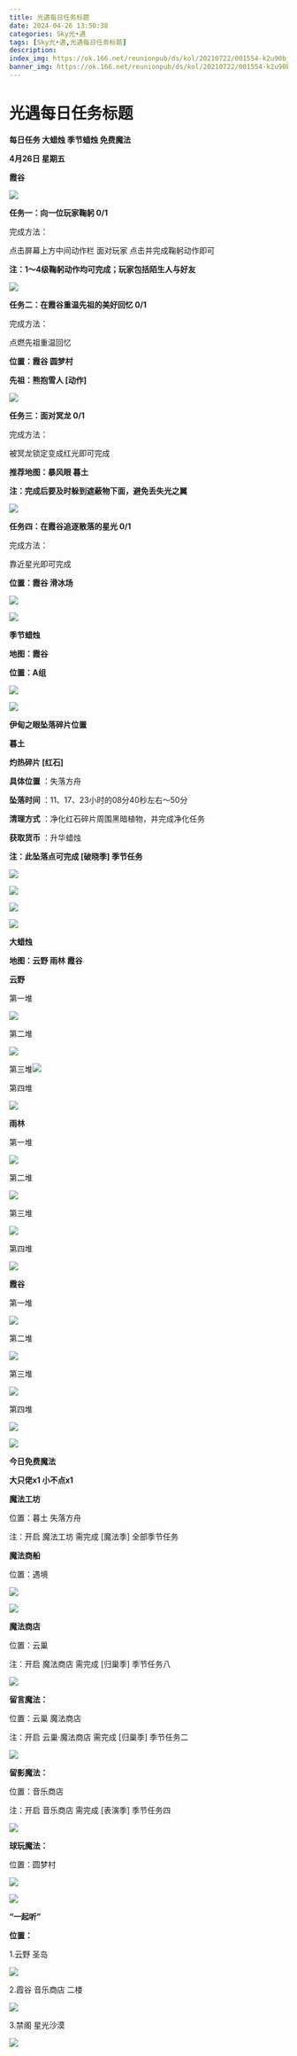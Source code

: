 ```yaml
---
title: 光遇每日任务标题
date: 2024-04-26 13:50:38
categories: Sky光•遇
tags: [Sky光•遇,光遇每日任务标题]
description: 
index_img: https://ok.166.net/reunionpub/ds/kol/20210722/001554-k2u90bj7ay.png?imageView&thumbnail=600x0&type=jpg
banner_img: https://ok.166.net/reunionpub/ds/kol/20210722/001554-k2u90bj7ay.png?imageView&thumbnail=600x0&type=jpg
---
```

# 光遇每日任务标题
**每日任务 大蜡烛 季节蜡烛 免费魔法**

 **4月26日 星期五**

 **霞谷**

![](https://img.166.net/reunionpub/ds/kol/20240426/000948-ewjmit70c6.jpg)

 **任务一：向一位玩家鞠躬 0/1**

完成方法：

点击屏幕上方中间动作栏 面对玩家 点击并完成鞠躬动作即可

 **注：1～4级鞠躬动作均可完成；玩家包括陌生人与好友**

![](https://img.166.net/reunionpub/ds/kol/20240426/011030-r7c4hvgykq.png)

 **任务二：在霞谷重温先祖的美好回忆 0/1**

完成方法：

点燃先祖重温回忆

 **位置：霞谷 圆梦村**

 **先祖：熊抱雪人 [动作]**

 **![](https://img.166.net/reunionpub/ds/kol/20240426/000356-nujhbwse69.jpg)**

 **任务三：面对冥龙 0/1**

完成方法：

被冥龙锁定变成红光即可完成

 **推荐地图：暴风眼 暮土**

 **注：完成后要及时躲到遮蔽物下面，避免丢失光之翼**

![](https://img.166.net/reunionpub/ds/kol/20240426/000414-ouwg7jken4.jpeg)

 **任务四：在霞谷追逐散落的星光 0/1**

完成方法：

靠近星光即可完成

 **位置：霞谷 滑冰场**

![](https://img.166.net/reunionpub/ds/kol/20240426/000431-tplz0c69qf.jpeg)

![](https://img.166.net/reunionpub/ds/kol/20240127/072230-kr6zdftygs.png)

 **季节蜡烛**

 **地图：霞谷**

 **位置：A组**

![](https://img.166.net/reunionpub/ds/kol/20240425/234350-n01gvl3ob8.jpg)

![](https://img.166.net/reunionpub/ds/kol/20240127/072300-y4gsrkwvcm.png)

 **伊甸之眼坠落碎片位置**

 **暮土**

 **灼热碎片 [红石]**

 **具体位置** ：失落方舟

 **坠落时间** ：11、17、23小时的08分40秒左右～50分

 **清理方式** ：净化红石碎片周围黑暗植物，并完成净化任务

 **获取货币** ：升华蜡烛

 **注：此坠落点可完成  [破晓季] 季节任务**

![](https://img.166.net/reunionpub/ds/kol/20240425/235004-i361pssdgt.jpeg)

![](https://img.166.net/reunionpub/ds/kol/20240425/235015-1aois9c03y.jpg)

![](https://img.166.net/reunionpub/ds/kol/20240425/235034-dyq7lk35g8.jpeg)

![](https://img.166.net/reunionpub/ds/kol/20240127/072300-y4gsrkwvcm.png)

 **大蜡烛**

 **地图：云野 雨林 霞谷**

 **云野**

第一堆

![](https://img.166.net/reunionpub/ds/kol/20240426/011249-iow9ln20cv.png)

第二堆

![](https://img.166.net/reunionpub/ds/kol/20240425/234550-ar95i1bcz7.jpg)

第三堆![](https://img.166.net/reunionpub/ds/kol/20240425/234532-cua6bn8sot.jpg)

第四堆

![](https://img.166.net/reunionpub/ds/kol/20240425/234557-98q1lru6mg.jpg)

 **雨林**

第一堆

![](https://img.166.net/reunionpub/ds/kol/20240425/234629-a31fo0idwe.jpg)

第二堆

![](https://img.166.net/reunionpub/ds/kol/20240425/234638-jdph4os7u2.jpg)

第三堆

![](https://img.166.net/reunionpub/ds/kol/20240425/234645-i9l8gjv5ak.jpg)

第四堆

![](https://img.166.net/reunionpub/ds/kol/20240425/234656-o4nhqritf5.jpg)

 **霞谷**

第一堆

![](https://img.166.net/reunionpub/ds/kol/20240425/234713-igmwlh2v39.jpg)

第二堆

![](https://img.166.net/reunionpub/ds/kol/20240425/234721-fq0spt426m.jpg)

第三堆

![](https://img.166.net/reunionpub/ds/kol/20240425/234730-gwei81k6fq.jpg)

第四堆

![](https://img.166.net/reunionpub/ds/kol/20240425/234736-1fdgo6br0u.jpg)

 **![](https://img.166.net/reunionpub/ds/kol/20231014/004048-gyt2imp830.png)**

 **今日免费魔法**

 **大只佬x1 小不点x1**

 **魔法工坊**

位置：暮土 失落方舟

注：开启 魔法工坊 需完成 [魔法季] 全部季节任务

 **魔法商船**

位置：遇境

 **![](https://img.166.net/reunionpub/ds/kol/20231014/004605-qmuiowanf4.png)**

![](https://img.166.net/reunionpub/ds/kol/20240425/234828-9ck40nvh8a.jpg)

 **魔法商店**

位置：云巢

注：开启 魔法商店 需完成 [归巢季] 季节任务八

![](https://img.166.net/reunionpub/ds/kol/20240425/234818-8l1ynt6kpu.jpg)

 **留言魔法：**

位置：云巢 魔法商店

注：开启 云巢·魔法商店 需完成 [归巢季] 季节任务二

![](https://img.166.net/reunionpub/ds/kol/20240104/233540-rs5n8klws2.jpg)

 **留影魔法：**

位置：音乐商店

注：开启 音乐商店 需完成 [表演季] 季节任务四

![](https://img.166.net/reunionpub/ds/kol/20240421/233535-m34rleb9f6.jpeg)

 **球玩魔法：**

位置：圆梦村

 **![](https://img.166.net/reunionpub/ds/kol/20231014/005022-4hnlvzm7iu.png)**

 **![](https://img.166.net/reunionpub/ds/kol/20231220/070757-w9oeg612sl.png)**

 **“一起听”**

 **位置：**

1.云野 圣岛

**![](https://img.166.net/reunionpub/ds/kol/20231220/071109-so6aef3jyr.jpeg)**

2.霞谷 音乐商店 二楼

**![](https://img.166.net/reunionpub/ds/kol/20231220/071120-naym3f5u4g.jpeg)**

3.禁阁 星光沙漠

 **![](https://img.166.net/reunionpub/ds/kol/20231220/071136-p6b05krfu4.png)**


